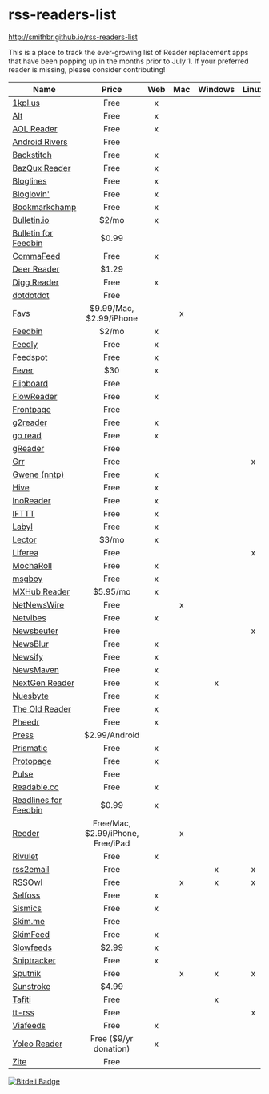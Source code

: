 # rss-readers-list

http://smithbr.github.io/rss-readers-list

This is a place to track the ever-growing list of Reader replacement apps that have been popping up in the months prior to July 1. If your preferred reader is missing, please consider contributing!

| Name    | Price   | Web     | Mac     | Windows | Linux   | Android | iPhone  | iPad    |
| ------- | :-----: | :-----: | :-----: | :-----: | :-----: | :-----: | :-----: | :-----: |
| [1kpl.us](https://1kpl.us) | Free                                                                            | x |   |   |   |   |   |   |
| [Alt](http://www.altfeedreader.com) | Free                                                                   | x |   |   |   |   |   |   |
| [AOL Reader](http://reader.aol.com) | Free                                                                   | x |   |   |   |   | x | x |
| [Android Rivers](http://rivers.silverkeytech.com) | Free                                                     |   |   |   |   | x |   |   |
| [Backstitch](http://backstit.ch) | Free                                                                      | x |   |   |   |   |   |   |
| [BazQux Reader](https://bazqux.com) | Free                                                                   | x |   |   |   |   |   |   |
| [Bloglines](http://www.bloglines.com) | Free                                                                 | x |   |   |   |   |   |   |
| [Bloglovin'](http://www.bloglovin.com) | Free                                                                | x |   |   |   |   |   |   |
| [Bookmarkchamp](http://bookmarkchamp.com) | Free                                                             | x |   |   |   |   |   |   |
| [Bulletin.io](https://www.bulletin.io) | $2/mo                                                               | x |   |   |   |   |   |   |
| [Bulletin for Feedbin](https://itunes.apple.com/us/app/bulletin-for-feedbin/id328547010) | $0.99             |   |   |   |   |   | x |   |
| [CommaFeed](https://www.commafeed.com) | Free                                                                | x |   |   |   |   |   |   |
| [Deer Reader](https://play.google.com/store/apps/details?id=com.reindeercrafts.deerreader) | $1.29           |   |   |   |   | x |   |   |
| [Digg Reader](http://digg.com/reader) | Free                                                                 | x |   |   |   |   |   |   |
| [dotdotdot](https://www.dotdotdot.me) | Free                                                                 |   |   |   |   |   | x | x |
| [Favs](http://www.favsapp.com) | $9.99/Mac, $2.99/iPhone                                                     |   | x |   |   |   | x |   |
| [Feedbin](https://feedbin.me) | $2/mo                                                                        | x |   |   |   | x |   |   |
| [Feedly](http://cloud.feedly.com) | Free                                                                     | x |   |   |   | x | x | x |
| [Feedspot](http://www.feedspot.com) | Free                                                                   | x |   |   |   |   |   |   |
| [Fever](http://www.feedafever.com) | $30                                                                     | x |   |   |   |   |   |   |
| [Flipboard](http://flipboard.com) | Free                                                                     |   |   |   |   | x | x | x |
| [FlowReader](http://flowreader.com) | Free                                                                   | x |   |   |   |   |   |   |
| [Frontpage](http://www.frontpageapp.com) | Free                                                              |   |   |   |   | x |   |   |
| [g2reader](http://www.g2reader.com) | Free                                                                   | x |   |   |   | x |   |   |
| [go read](http://www.goread.io) | Free                                                                       | x |   |   |   |   |   |   |
| [gReader](http://www.greader.co) | Free                                                                      |   |   |   |   | x |   |   |
| [Grr](https://github.com/melllvar/grr) | Free                                                                |   |   |   | x |   |   |   |
| [Gwene (nntp)](http://gwene.org/) | Free                                                                     | x |   |   |   |   |   |   |
| [Hive](http://hivereader.com) | Free                                                                         | x |   |   |   |   |   |   |
| [InoReader](http://www.inoreader.com/) | Free                                                                | x |   |   |   |   |   |   |
| [IFTTT](https://ifttt.com) | Free                                                                            | x |   |   |   |   |   |   |
| [Labyl](http://labyl.com) | Free                                                                             | x |   |   |   |   |   |   |
| [Lector](http://bealector.com) | $3/mo                                                                       | x |   |   |   |   |   |   |
| [Liferea](http://lzone.de/liferea) | Free                                                                    |   |   |   | x |   |   |   |
| [MochaRoll](http://mocharoll.com) | Free                                                                     | x |   |   |   |   |   |   |
| [msgboy](http://www.msgboy.com) | Free                                                                       | x |   |   |   |   |   |   |
| [MXHub Reader](http://www.mxhub.com/reader) | $5.95/mo                                                       | x |   |   |   |   |   |   |
| [NetNewsWire](http://netnewswireapp.com) | Free                                                              |   | x |   |   |   |   |   |
| [Netvibes](http://www.netvibes.com) | Free                                                                   | x |   |   |   |   |   |   |
| [Newsbeuter](http://www.newsbeuter.org) | Free                                                               |   |   |   | x |   |   |   |
| [NewsBlur](https://www.newsblur.com) | Free                                                                  | x |   |   |   | [x](https://play.google.com/store/apps/details?id=com.newsblur&hl=en_GB) | [x](https://itunes.apple.com/gb/app/newsblur/id463981119?mt=8) | [x](https://itunes.apple.com/gb/app/newsblur/id463981119?mt=8) |
| [Newsify](http://newsify.co) | Free                                                                          | x |   |   |   |   |   |   |
| [NewsMaven](http://beta.newsmaven.co) | Free                                                                 | x |   |   |   |   |   |   |
| [NextGen Reader](http://nextmatters.com) | Free                                                              | x |   | x |   |   |   |   |
| [Nuesbyte](http://nuesbyte.com) | Free                                                                       | x |   |   |   |   |   |   |
| [The Old Reader](http://theoldreader.com) | Free                                                             | x |   |   |   |   |   |   |
| [Pheedr](http://pheedr.net) | Free                                                                           | x |   |   |   |   |   |   |
| [Press](http://twentyfivesquares.com/press) | $2.99/Android                                                  |   |   |   |   | x |   |   |
| [Prismatic](http://getprismatic.com) | Free                                                                  | x |   |   |   |   |   |   |
| [Protopage](http://www.protopage.com) | Free                                                                 | x |   |   |   |   |   |   |
| [Pulse](https://www.pulse.me) | Free                                                                         |   |   |   |   | x | x | x |
| [Readable.cc](http://readable.cc) | Free                                                                     | x |   |   |   |   |   |   |
| [Readlines for Feedbin](https://itunes.apple.com/us/app/readlines-for-feedbin/id416953125) | $0.99           | x |   |   |   |   | x | x |
| [Reeder](http://reederapp.com) | Free/Mac, $2.99/iPhone, Free/iPad                                           |   | x |   |   |   | x | x |
| [Rivulet](http://myrivulet.appspot.com) | Free                                                               | x |   |   |   |   |   |   |
| [rss2email](http://www.allthingsrss.com/rss2email) | Free                                                    |   |   | x | x |   |   |   |
| [RSSOwl](http://www.rssowl.org) | Free                                                                       |   | x | x | x |   |   |   |
| [Selfoss](http://selfoss.aditu.de) | Free                                                                    | x |   |   |   |   |   |   |
| [Sismics](http://www.sismics.com/reader) | Free                                                              | x |   |   |   |   |   |   |
| [Skim.me](http://skim.me) | Free                                                                             |   |   |   |   |   | x | x |
| [SkimFeed](http://skimfeed.com) | Free                                                                       | x |   |   |   |   |   |   |
| [Slowfeeds](http://zoziapps.ch/slowfeeds) | $2.99                                                            | x |   |   |   |   | x | x |
| [Sniptracker](https://www.sniptracker.com) | Free                                                            | x |   |   |   |   |   |   |
| [Sputnik](http://sputnik.szwacz.com/) | Free                                                                 |   | x | x | x |   |   |   |
| [Sunstroke](https://goneeast.com/sunstroke) | $4.99                                                          |   |   |   |   |   | x | x |
| [Tafiti](http://www.tafitiapp.com/mx) | Free                                                                 |   |   | x |   |   |   |   |
| [tt-rss](http://tt-rss.org/redmine/projects/tt-rss/wiki) | Free                                              |   |   |   | x | x |   |   |
| [Viafeeds](http://viafeeds.com) | Free                                                                       | x |   |   |   |   |   |   |
| [Yoleo Reader](https://yoleoreader.com) | Free ($9/yr donation)                                              | x |   |   |   |   |   |   |
| [Zite](http://www.zite.com) | Free                                                                           |   |   |   |   | x | x | x |


[![Bitdeli Badge](https://d2weczhvl823v0.cloudfront.net/smithbr/rss-readers-list/trend.png)](https://bitdeli.com/free "Bitdeli Badge")

